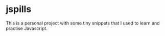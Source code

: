 # jspills
This is a personal project with some tiny snippets that I used to learn and practise Javascript. 